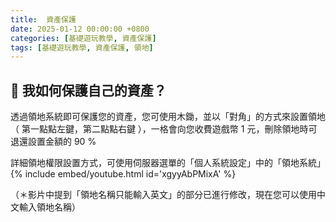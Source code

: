 ```yaml
---
title:  資產保護
date: 2025-01-12 00:00:00 +0800
categories: [基礎遊玩教學, 資產保護]
tags: [基礎遊玩教學, 資產保護, 領地]
---
```


## 🎲 我如何保護自己的資產？

透過領地系統即可保護您的資產，您可使用木鋤，並以「對角」的方式來設置領地（ 第一點點左鍵，第二點點右鍵 ），一格會向您收費遊戲幣 1 元，刪除領地時可退還設置金額的 90 %

詳細領地權限設置方式，可使用伺服器選單的「個人系統設定」中的「領地系統」
{% include embed/youtube.html id='xgyyAbPMixA' %}

（＊影片中提到「領地名稱只能輸入英文」的部分已進行修改，現在您可以使用中文輸入領地名稱）